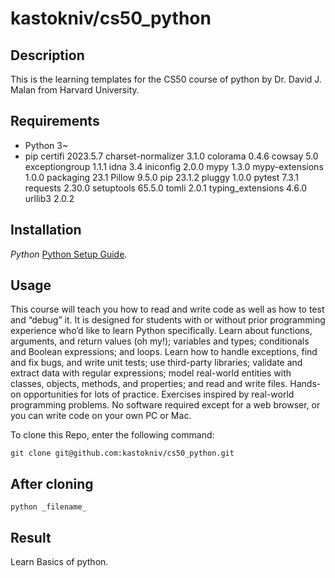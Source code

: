 # kastokniv/cs50_python

## Description

This is the learning templates for the CS50 course of python by Dr. David J. Malan from Harvard University.

## Requirements

- Python 3~
- pip
  certifi 2023.5.7
  charset-normalizer 3.1.0
  colorama 0.4.6
  cowsay 5.0
  exceptiongroup 1.1.1
  idna 3.4
  iniconfig 2.0.0
  mypy 1.3.0
  mypy-extensions 1.0.0
  packaging 23.1
  Pillow 9.5.0
  pip 23.1.2
  pluggy 1.0.0
  pytest 7.3.1
  requests 2.30.0
  setuptools 65.5.0
  tomli 2.0.1
  typing_extensions 4.6.0
  urllib3 2.0.2

## Installation

_Python_
[Python Setup Guide](https://www.python.org/downloads/).

## Usage

This course will teach you how to read and write code as well as how to test and “debug” it. It is designed for students with or without prior programming experience who’d like to learn Python specifically. Learn about functions, arguments, and return values (oh my!); variables and types; conditionals and Boolean expressions; and loops. Learn how to handle exceptions, find and fix bugs, and write unit tests; use third-party libraries; validate and extract data with regular expressions; model real-world entities with classes, objects, methods, and properties; and read and write files. Hands-on opportunities for lots of practice. Exercises inspired by real-world programming problems. No software required except for a web browser, or you can write code on your own PC or Mac.

To clone this Repo, enter the following command:

```
git clone git@github.com:kastokniv/cs50_python.git
```

## After cloning

```
python _filename_
```

## Result

Learn Basics of python.
